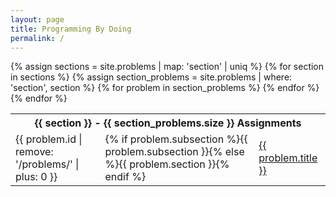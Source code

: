 ```yaml
---
layout: page
title: Programming By Doing
permalink: /
---
```

<table class="problems">
{% assign sections = site.problems | map: 'section' | uniq %}
{% for section in sections %}
  {% assign section_problems = site.problems | where: 'section', section %}
  <tr><th colspan="3">{{ section }} - {{ section_problems.size }} Assignments</th></tr>
  {% for problem in section_problems %}
    <tr>
      <td>{{ problem.id | remove: '/problems/' | plus: 0 }}</td>
      <td>{% if problem.subsection %}{{ problem.subsection }}{% else %}{{ problem.section }}{% endif %}</td>
      <td><a href="{{ problem.permalink }}">{{ problem.title }}</a></td>
    </tr>
  {% endfor %}
{% endfor %}
</table>
